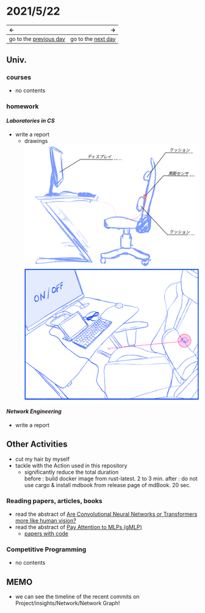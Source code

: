# 2021/5/22
|←|→|
|:---|---:|
go to the [previous day](21st.md) | go to the [next day](23rd.md)

## Univ.
### courses
- no contents

### homework
#### *Laboratories in CS*
- write a report
  - drawings  
    ![idea](./img_folder/laboratory_RS_idea.png)  
    ![sketch](./img_folder/laboratory_RS_sketch.png)  

#### *Network Engineering*
- write a report

## Other Activities
- cut my hair by myself
- tackle with the Action used in this repository
  - significantly reduce the total duration  
    before : build docker image from rust-latest. 2 to 3 min.
    after : do not use cargo & install mdbook from release page of mdBook. 20 sec.

### Reading papers, articles, books
- read the abstract of [Are Convolutional Neural Networks or Transformers more like human vision?](https://arxiv.org/abs/2105.07197)
- read the abstract of [Pay Attention to MLPs (gMLP)](https://arxiv.org/abs/2105.08050)
  - [papers with code](https://paperswithcode.com/paper/pay-attention-to-mlps)

### Competitive Programming
- no contents

## MEMO
- we can see the timeline of the recent commits on Project/insights/Network/Network Graph!
